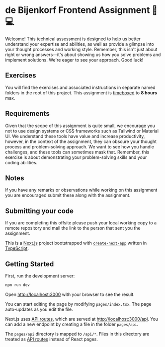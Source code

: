 # de Bijenkorf Frontend Assignment 🐝 💻

Welcome! This technical assessment is designed to help us better understand your expertise and abilities, as well as provide a glimpse into your thought processes and working style. Remember, this isn't just about right or wrong answers—it's about showing us how you solve problems and implement solutions. We're eager to see your approach. Good luck!

## Exercises

You will find the exercises and associated instructions in separate named folders in the root of this project. This assignment is [timeboxed](https://en.wikipedia.org/wiki/Timeboxing) to **8 hours** max.

## Requirements

Given that the scope of this assignment is quite small, we encourage you not to use design systems or CSS frameworks such as Tailwind or Material UI. We understand these tools have value and increase productivity, however, in the context of the assignment, they can obscure your thought process and problem-solving approach. We want to see how you handle challenges, and these tools can sometimes mask that. Remember, this exercise is about demonstrating your problem-solving skills and your coding abilities.

## Notes
If you have any remarks or observations while working on this assignment you are encouraged submit these along with the assignment.

## Submitting your code
If you are completing this offsite please push your local working copy to a remote repository and mail the link to the person that sent you the assignment.

This is a [Next.js](https://nextjs.org/) project bootstrapped with [`create-next-app`](https://github.com/vercel/next.js/tree/canary/packages/create-next-app) written in [TypeScript](https://www.typescriptlang.org).

## Getting Started

First, run the development server:

```bash
npm run dev
```

Open [http://localhost:3000](http://localhost:3000) with your browser to see the result.

You can start editing the page by modifying `pages/index.tsx`. The page auto-updates as you edit the file.

Next.js uses [API routes](https://nextjs.org/docs/api-routes/introduction), which are served at [http://localhost:3000/api](http://localhost:3000/api). You can add a new endpoint by creating a file in the folder `pages/api`.

The `pages/api` directory is mapped to `/api/*`. Files in this directory are treated as [API routes](https://nextjs.org/docs/api-routes/introduction) instead of React pages.
